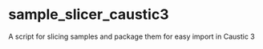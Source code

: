 # sample_slicer_caustic3
A script for slicing samples and package them for easy import in Caustic 3
